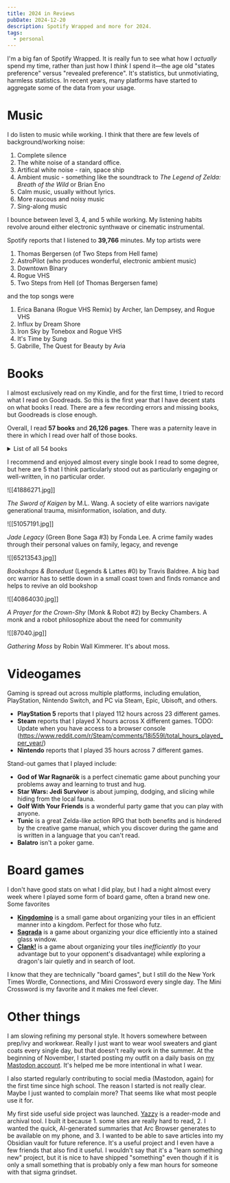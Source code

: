 ```yaml
---
title: 2024 in Reviews
pubDate: 2024-12-20
description: Spotify Wrapped and more for 2024.
tags:
  - personal
---
```

I'm a big fan of Spotify Wrapped. It is really fun to see what how I _actually_ spend my time, rather than just how I _think_ I spend it—the age old "states preference" versus "revealed preference". It's statistics, but unmotiviating, harmless statistics. In recent years, many platforms have started to aggregate some of the data from your usage. 

# Music

I do listen to music while working. I think that there are few levels of background/working noise:

1. Complete silence
2. The white noise of a standard office.
3. Artifical white noise - rain, space ship
4. Ambient music - something like the soundtrack to _The Legend of Zelda: Breath of the Wild_ or Brian Eno
5. Calm music, usually without lyrics.
6. More raucous and noisy music
7. Sing-along music

I bounce between level 3, 4, and 5 while working. My listening habits revolve around either electronic synthwave or cinematic instrumental.

Spotify reports that I listened to **39,766** minutes. My top artists were

1. Thomas Bergersen (of Two Steps from Hell fame)
2. AstroPilot (who produces wonderful, electronic ambient music)
3. Downtown Binary
4. Rogue VHS
5. Two Steps from Hell (of Thomas Bergersen fame)

and the top songs were

1. Erica Banana (Rogue VHS Remix) by Archer, Ian Dempsey, and Rogue VHS
2. Influx by Dream Shore
3. Iron Sky by Tonebox and Rogue VHS
4. It's Time by Sung
5. Gabrille, The Quest for Beauty by Avia

# Books

I almost exclusively read on my Kindle, and for the first time, I tried to record what I read on Goodreads. So this is the first year that I have decent stats on what books I read. There are a few recording errors and missing books, but Goodreads is close enough.

Overall, I read **57 books** and **26,126 pages**. There was a paternity leave in there in which I read over half of those books.

<details>
<summary>List of all 54 books</summary>
<ol>
<li><em>Wind and Truth</em> (The Stormlight Archive #5) by Brandon Sanderson. Finished 2024-12-08.</li>
<li><em>Gathering Moss: A Natural and Cultural History of Mosses</em> by Robin Wall Kimmerer. Finished 2024-12-11.</li>
<li><em>Jade War</em> (The Green Bone Saga #2) by Fonda Lee. Finished 2024-10.</li>
<li><em>The Sword of Kaigen</em> by M.L. Wang. Finished 2024-09-12.</li>
<li><em>The Priory of the Orange Tree</em> (The Roots of Chaos #1) by Samantha Shannon. Finished 2024-08-26.</li>
<li><em>In the Shadow of Lightning</em> (Glass Immortals #1) by Brian McClellan. Finished 2024-09-04.</li>
<li><em>Battle Ground</em> (The Dresden Files #17) by Jim Butcher. Finished 2024-08-16.</li>
<li><em>Skin Game</em> (The Dresden Files #15) by Jim Butcher. Finished 2024-08-13.</li>
<li><em>Cold Days</em> (The Dresden Files #14) by Jim Butcher. Finished 2024-08-11.</li>
<li><em>Changes</em> (The Dresden Files #12) by Jim Butcher. Finished 2024-08-09.</li>
<li><em>Turn Coat</em> (The Dresden Files #11) by Jim Butcher. Finished 2024-08-08.</li>
<li><em>Small Favor</em> (The Dresden Files #10) by Jim Butcher. Finished 2024-08-07.</li>
<li><em>White Night</em> (The Dresden Files #9) by Jim Butcher. Finished 2024-08-06.</li>
<li><em>Proven Guilty</em> (The Dresden Files #8) by Jim Butcher. Finished 2024-08-05.</li>
<li><em>Dead Beat</em> (The Dresden Files #7) by Jim Butcher. Finished 2024-08-04.</li>
<li><em>Death Masks</em> (The Dresden Files #5) by Jim Butcher. Finished 2024-08.</li>
<li><em>Summer Knight</em> (The Dresden Files #4) by Jim Butcher. Finished 2024-07-30.</li>
<li><em>Fool Moon</em> (The Dresden Files #2) by Jim Butcher. Finished 2024-07-25.</li>
<li><em>Storm Front</em> (The Dresden Files #1) by Jim Butcher. Finished 2024-07-24.</li>
<li><em>The Go-Giver: A Little Story About a Powerful Business Idea</em> by Bob Burg. Finished 2024-05-26.</li>
<li><em>An Unwelcome Quest</em> (Magic 2.0 #3) by Scott Meyer. Finished 2024-05-20.</li>
<li><em>Off to Be the Wizard</em> (Magic 2.0 #1) by Scott Meyer. Finished 2024-05-12.</li>
<li><em>The Eye of the Bedlam Bride</em> (Dungeon Crawler Carl #6) by Matt Dinniman. Finished 2024-05-10.</li>
<li><em>The Gate of the Feral Gods</em> (Dungeon Crawler Carl #4) by Matt Dinniman. Finished 2024-05-07.</li>
<li><em>The Dungeon Anarchist's Cookbook</em> (Dungeon Crawler Carl #3) by Matt Dinniman. Finished 2024-05-04.</li>
<li><em>Carl's Doomsday Scenario</em> (Dungeon Crawler Carl #2) by Matt Dinniman. Finished 2024-05-03.</li>
<li><em>Dungeon Crawler Carl</em> (Dungeon Crawler Carl #1) by Matt Dinniman. Finished 2024-05-02.</li>
<li><em>All These Worlds</em> (Bobiverse #3) by Dennis E. Taylor. Finished 2024-04-28.</li>
<li><em>For We Are Many</em> (Bobiverse #2) by Dennis E. Taylor. Finished 2024-04-27.</li>
<li><em>We Are Legion (We Are Bob)</em> (Bobiverse #1) by Dennis E. Taylor. Finished 2024-04-25.</li>
<li><em>Last Argument of Kings</em> (The First Law #3) by Joe Abercrombie. Finished 2024-04-22.</li>
<li><em>Bookshops & Bonedust</em> (Legends & Lattes #0) by Travis Baldree. Finished 2024-04-12.</li>
<li><em>Before They Are Hanged</em> (The First Law #2) by Joe Abercrombie. Finished 2024-04-18.</li>
<li><em>The Blade Itself</em> (The First Law #1) by Joe Abercrombie. Finished 2024-04-04.</li>
<li><em>The Chalice of the Gods</em> (Percy Jackson and the Olympians #6) by Rick Riordan. Finished 2024-04-11.</li>
<li><em>Dune Messiah</em> (Dune #2) by Frank Herbert. Finished 2024-03-24.</li>
<li><em>Dune</em> (Dune #1) by Frank Herbert. Finished 2024-03-20.</li>
<li><em>Gleanings</em> (Arc of a Scythe #3.5) by Neal Shusterman. Finished 2024-03-07.</li>
<li><em>System Collapse</em> (The Murderbot Diaries #7) by Martha Wells. Finished 2024-03-06.</li>
<li><em>Fugitive Telemetry</em> (The Murderbot Diaries #6) by Martha Wells. Finished 2024-03-02.</li>
<li><em>Network Effect</em> (The Murderbot Diaries #5) by Martha Wells. Finished 2024-03.</li>
<li><em>Exit Strategy</em> (The Murderbot Diaries #4) by Martha Wells. Finished 2024-02-28.</li>
<li><em>Rogue Protocol</em> (The Murderbot Diaries #3) by Martha Wells. Finished 2024-02-28.</li>
<li><em>Artificial Condition</em> (The Murderbot Diaries #2) by Martha Wells. Finished 2024-02-28.</li>
<li><em>All Systems Red</em> (The Murderbot Diaries #1) by Martha Wells. Finished 2024-02-28.</li>
<li><em>The Two-Faced Queen</em> (The Legacy of the Mercenary King #2) by Nick Martell. Finished 2024-02-18.</li>
<li><em>The Kingdom of Liars</em> (The Legacy of the Mercenary Kings #1) by Nick Martell. Finished 2024-02-15.</li>
<li><em>The Engineer</em> (The Last Horizon #2) by Will Wight. Finished 2024-02-13.</li>
<li><em>The Captain</em> (The Last Horizon #1) by Will Wight. Finished 2024-02-11.</li>
<li><em>Murtagh</em> by Christopher Paolini. Finished 2024-02-09.</li>
<li><em>The Toll</em> (Arc of a Scythe #3) by Neal Shusterman. Finished 2024-01-23.</li>
<li><em>Thunderhead</em> (Arc of a Scythe #2) by Neal Shusterman. Finished 2024-01-20.</li>
<li><em>A Prayer for the Crown-Shy</em> (Monk & Robot #2) by Becky Chambers. Finished 2024-01-17.</li>
<li><em>Home Comforts: The Art and Science of Keeping House</em> by Cheryl Mendelson. Finished 2024-08-21.</li>
<li><em>Children of Time</em> (Children of Time #1) by Adrian Tchaikovsky. Finished 2024-01-16.</li>
</ol>
</details>

I recommend and enjoyed almost every single book I read to some degree, but here are 5 that I think particularly stood out as particularly engaging or well-written, in no particular order.

![[41886271.jpg]]

_The Sword of Kaigen_ by M.L. Wang. A society of elite warriors navigate generational trauma, misinformation, isolation, and duty.

![[51057191.jpg]]

_Jade Legacy_ (Green Bone Saga #3) by Fonda Lee. A crime family wades through their personal values on family, legacy, and revenge

![[65213543.jpg]]

_Bookshops & Bonedust_ (Legends & Lattes #0) by Travis Baldree. A big bad orc warrior has to settle down in a small coast town and finds romance and helps to revive an old bookshop

![[40864030.jpg]]

_A Prayer for the Crown-Shy_ (Monk & Robot #2) by Becky Chambers. A monk and a robot philosophize about the need for community

![[87040.jpg]]

_Gathering Moss_ by Robin Wall Kimmerer. It's about moss.

# Videogames

Gaming is spread out across multiple platforms, including emulation, PlayStation, Nintendo Switch, and PC via Steam, Epic, Ubisoft, and others.

* **PlayStation 5** reports that I played 112 hours across 23 different games.
* **Steam** reports that I played X hours across X different games. TODO: Update when you have access to a browser console (https://www.reddit.com/r/Steam/comments/18i559l/total_hours_played_per_year/)
* **Nintendo** reports that I played 35 hours across 7 different games.

Stand-out games that I played include:

* **God of War Ragnarök** is a perfect cinematic game about punching your problems away and learning to trust and hug.
* **Star Wars: Jedi Survivor** is about jumping, dodging, and slicing while hiding from the local fauna.
* **Golf With Your Friends** is a wonderful party game that you can play with anyone.
* **Tunic** is a great Zelda-like action RPG that both benefits and is hindered by the creative game manual, which you discover during the game and is written in a language that you can't read.
* **Balatro** isn't a poker game.

# Board games

I don't have good stats on what I did play, but I had a night almost every week where I played some form of board game, often a brand new one. Some favorites

- [**Kingdomino**](https://boardgamegeek.com/boardgame/204583/kingdomino) is a small game about organizing your tiles in an efficient manner into a kingdom. Perfect for those who futz.
- [**Sagrada**](https://boardgamegeek.com/boardgame/199561/sagrada) is a game about organizing your dice efficiently into a stained glass window.
- [**Clank!**](https://boardgamegeek.com/boardgame/201808/clank-a-deck-building-adventure) is a game about organizing your tiles _inefficiently_ (to your advantage but to your opponent's disadvantage) while exploring a dragon's lair quietly and in search of loot.

I know that they are technically "board games", but I still do the New York Times Wordle, Connections, and Mini Crossword every single day. The Mini Crossword is my favorite and it makes me feel clever.

# Other things

I am slowing refining my personal style. It hovers somewhere between prep/ivy and workwear. Really I just want to wear wool sweaters and giant coats every single day, but that doesn't really work in the summer. At the beginning of November, I started posting my outfit on a daily basis on [my Mastodon account](https://mastodon.social/@Literallyacar). It's helped me be more intentional in what I wear.

I also started regularly contributing to social media (Mastodon, again) for the first time since high school. The reason I started is not really clear. Maybe I just wanted to complain more? That seems like what most people use it for. 

My first side useful side project was launched. [Yazzy](https;//yazzy.fly.dev) is a reader-mode and archival tool. I built it because 1. some sites are really hard to read, 2. I wanted the quick, AI-generated summaries that Arc Browser generates to be available on my phone, and 3. I wanted to be able to save articles into my Obsidian vault for future reference. It's a useful project and I even have a few friends that also find it useful. I wouldn't say that it's a "learn something new" project, but it is nice to have shipped "something" even though if it is only a small something that is probably only a few man hours for someone with that sigma grindset.
